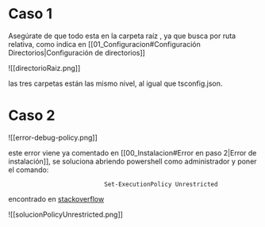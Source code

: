 
# Caso 1

Asegúrate de que todo esta en la carpeta raíz , ya que busca por ruta relativa, como indica en [[01_Configuracion#Configuración Directorios|Configuración de directorios]] 



![[directorioRaiz.png]]

las tres carpetas están las mismo nivel, al igual que tsconfig.json.


# Caso 2

![[error-debug-policy.png]]


este error viene ya comentado en [[00_Instalacion#Error en paso 2|Error de instalación]], se soluciona abriendo powershell como administrador y poner el comando:  

`                            Set-ExecutionPolicy Unrestricted                               `

encontrado en [stackoverflow](https://es.stackoverflow.com/questions/321611/problema-con-scripts-en-visual-studio-code)

![[solucionPolicyUnrestricted.png]]